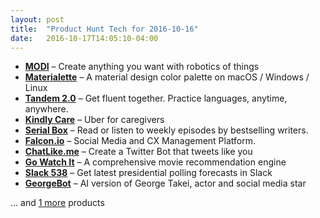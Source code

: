```yaml
---
layout: post
title:  "Product Hunt Tech for 2016-10-16"
date:   2016-10-17T14:05:10-04:00
---
```


* **[MODI](https://www.producthunt.com/tech/modi?utm_campaign=producthunt-api&utm_medium=api&utm_source=Application%3A+Daily+Digest+RSS+%28ID%3A+3202%29)** – Create anything you want with robotics of things
* **[Materialette](https://www.producthunt.com/tech/materialette?utm_campaign=producthunt-api&utm_medium=api&utm_source=Application%3A+Daily+Digest+RSS+%28ID%3A+3202%29)** – A material design color palette on macOS / Windows / Linux
* **[Tandem 2.0](https://www.producthunt.com/tech/tandem-2-0?utm_campaign=producthunt-api&utm_medium=api&utm_source=Application%3A+Daily+Digest+RSS+%28ID%3A+3202%29)** – Get fluent together. Practice languages, anytime, anywhere.
* **[Kindly Care](https://www.producthunt.com/tech/kindly-care?utm_campaign=producthunt-api&utm_medium=api&utm_source=Application%3A+Daily+Digest+RSS+%28ID%3A+3202%29)** – Uber for caregivers
* **[Serial Box](https://www.producthunt.com/tech/serial-box-2?utm_campaign=producthunt-api&utm_medium=api&utm_source=Application%3A+Daily+Digest+RSS+%28ID%3A+3202%29)** – Read or listen to weekly episodes by bestselling writers.
* **[Falcon.io](https://www.producthunt.com/tech/falcon-io?utm_campaign=producthunt-api&utm_medium=api&utm_source=Application%3A+Daily+Digest+RSS+%28ID%3A+3202%29)** – Social Media and CX Management Platform.
* **[ChatLike.me](https://www.producthunt.com/tech/chatlike-me?utm_campaign=producthunt-api&utm_medium=api&utm_source=Application%3A+Daily+Digest+RSS+%28ID%3A+3202%29)** – Create a Twitter Bot that tweets like you
* **[Go Watch It](https://www.producthunt.com/tech/go-watch-it?utm_campaign=producthunt-api&utm_medium=api&utm_source=Application%3A+Daily+Digest+RSS+%28ID%3A+3202%29)** – A comprehensive movie recommendation engine
* **[Slack 538](https://www.producthunt.com/tech/slack-538?utm_campaign=producthunt-api&utm_medium=api&utm_source=Application%3A+Daily+Digest+RSS+%28ID%3A+3202%29)** – Get latest presidential polling forecasts in Slack
* **[GeorgeBot](https://www.producthunt.com/tech/georgebot?utm_campaign=producthunt-api&utm_medium=api&utm_source=Application%3A+Daily+Digest+RSS+%28ID%3A+3202%29)** – AI version of George Takei, actor and social media star

… and [1 more](https://www.producthunt.com/tech) products
